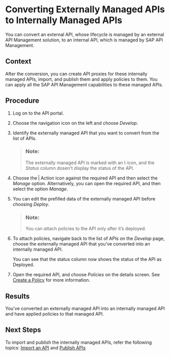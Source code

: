 <!-- loio1fc41acd69034dc480cc6d6413dfe74b -->

<link rel="stylesheet" type="text/css" href="../../css/sap-icons.css"/>

# Converting Externally Managed APIs to Internally Managed APIs

You can convert an external API, whose lifecycle is managed by an external API Management solution, to an internal API, which is managed by SAP API Management.



## Context

After the conversion, you can create API proxies for these internally managed APIs, import, and publish them and apply policies to them. You can apply all the SAP API Management capabilities to these managed APIs.



## Procedure

1.  Log on to the API portal.

2.  Choose the navigation icon on the left and choose *Develop*.

3.  Identify the externally managed API that you want to convert from the list of APIs.

    > ### Note:  
    > The externally managed API is marked with an <span class="SAP-icons-TNT"></span> icon, and the *Status* column dosen't display the status of the API.

4.  Choose the <span class="SAP-icons"></span> Action icon against the required API and then select the *Manage* option. Alternatively, you can open the required API, and then select the option *Manage*.

5.  You can edit the prefilled data of the externally managed API before choosing *Deploy*.

    > ### Note:  
    > You can attach policies to the API only after it’s deployed.

6.  To attach policies, navigate back to the list of APIs on the *Develop* page, choose the externally managed API that you’ve converted into an internally managed API.

    You can see that the status column now shows the status of the API as Deployed.

7.  Open the required API, and choose *Policies* on the details screen. See [Create a Policy](create-a-policy-c90b895.md) for more information.




<a name="loio1fc41acd69034dc480cc6d6413dfe74b__result_rrv_twd_hpb"/>

## Results

You've converted an externally managed API into an internally managed API and have applied policies to that managed API.



<a name="loio1fc41acd69034dc480cc6d6413dfe74b__postreq_p5s_yc3_jpb"/>

## Next Steps

To import and publish the internally managed APIs, refer the following topics: [Import an API](import-an-api-9342a93.md) and [Publish APIs](publish-apis-75a4a11.md) 

